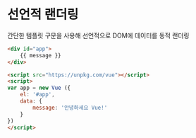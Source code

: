 선언적 랜더링
=============
간단한 템플릿 구문을 사용해 선언적으로 DOM에 데이터를 동적 랜더링
```html
<div id="app">
    {{ message }}
</div>

<script src="https://unpkg.com/vue"></script>
<script>
var app = new Vue ({
    el: '#app',
    data: {
        message: '안녕하세요 Vue!'
    }
})
</script>
```